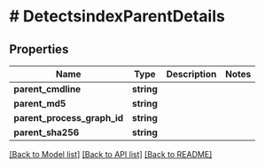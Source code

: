 # # DetectsindexParentDetails

## Properties

Name | Type | Description | Notes
------------ | ------------- | ------------- | -------------
**parent_cmdline** | **string** |  |
**parent_md5** | **string** |  |
**parent_process_graph_id** | **string** |  |
**parent_sha256** | **string** |  |

[[Back to Model list]](../../README.md#models) [[Back to API list]](../../README.md#endpoints) [[Back to README]](../../README.md)
